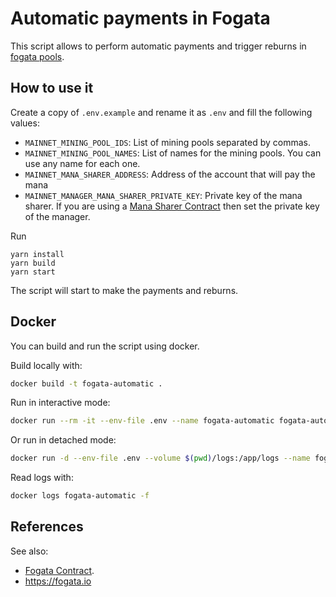 # Automatic payments in Fogata

This script allows to perform automatic payments and trigger reburns in [fogata pools](http://fogata.io).

## How to use it

Create a copy of `.env.example` and rename it as `.env` and fill the following values:

- `MAINNET_MINING_POOL_IDS`: List of mining pools separated by commas.
- `MAINNET_MINING_POOL_NAMES`: List of names for the mining pools. You can use any name for each one.
- `MAINNET_MANA_SHARER_ADDRESS`: Address of the account that will pay the mana
- `MAINNET_MANAGER_MANA_SHARER_PRIVATE_KEY`: Private key of the mana sharer. If you are using a [Mana Sharer Contract](https://github.com/joticajulian/koinos-contracts-as/blob/main/contracts/manasharer/assembly/ManaSharer.ts) then set the private key of the manager.

Run

```
yarn install
yarn build
yarn start
```

The script will start to make the payments and reburns.

## Docker

You can build and run the script using docker.

Build locally with:
```bash
docker build -t fogata-automatic .
```

Run in interactive mode: 
```bash
docker run --rm -it --env-file .env --name fogata-automatic fogata-automatic
```

Or run in detached mode:
```bash
docker run -d --env-file .env --volume $(pwd)/logs:/app/logs --name fogata-automatic fogata-automatic
```

Read logs with:
```bash
docker logs fogata-automatic -f
```

## References

See also:

- [Fogata Contract](https://github.com/joticajulian/fogata).
- https://fogata.io
